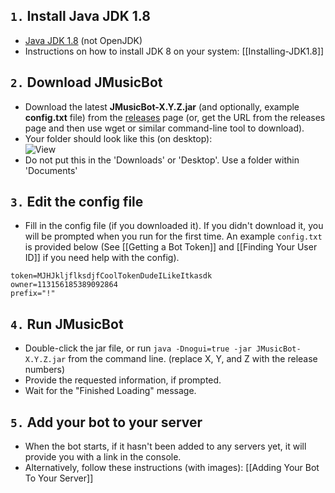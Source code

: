## `1.` Install Java JDK 1.8
* [Java JDK 1.8](https://www.google.com/#q=download+jdk+8) (not OpenJDK)
* Instructions on how to install JDK 8 on your system: [[Installing-JDK1.8]]

## `2️.` Download JMusicBot
* Download the latest **JMusicBot-X.Y.Z.jar** (and optionally, example **config.txt** file) from the [releases](https://github.com/jagrosh/MusicBot/releases/latest) page (or, get the URL from the releases page and then use wget or similar command-line tool to download).
* Your folder should look like this (on desktop):  
![View](http://i.imgur.com/14x9uDy.png)
* Do not put this in the 'Downloads' or 'Desktop'. Use a folder within 'Documents'

## `3.` Edit the config file
* Fill in the config file (if you downloaded it). If you didn't download it, you will be prompted when you run for the first time. An example `config.txt` is provided below (See [[Getting a Bot Token]] and [[Finding Your User ID]] if you need help with the config).  
```
token=MJHJkljflksdjfCoolTokenDudeILikeItkasdk
owner=113156185389092864
prefix="!"
```

## `4.` Run JMusicBot
* Double-click the jar file, or run `java -Dnogui=true -jar JMusicBot-X.Y.Z.jar` from the command line. (replace X, Y, and Z with the release numbers)
* Provide the requested information, if prompted.
* Wait for the "Finished Loading" message.

## `5.` Add your bot to your server
* When the bot starts, if it hasn't been added to any servers yet, it will provide you with a link in the console.
* Alternatively, follow these instructions (with images): [[Adding Your Bot To Your Server]]